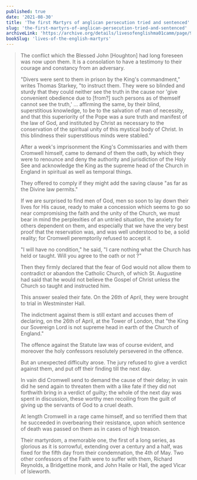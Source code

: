 ```yaml
---
published: true
date: '2021-08-30'
title: 'The first Martyrs of anglican persecution tried and sentenced'
slug: 'the-first-martyrs-of-anglican-persecution-tried-and-sentenced'
archiveLink: 'https://archive.org/details/livesofenglishma01camm/page/9?view=theater'
bookSlug: 'lives-of-the-english-martyrs'
---
```


> The conflict which the Blessed John [Houghton] had long foreseen was now upon them. It is a consolation to have a testimony to their courage and constancy from an adversary.
>
> "Divers were sent to them in prison by the King's commandment," writes Thomas Starkey, "to instruct them. They were so blinded and sturdy that they could neither see the truth in the cause nor 'give convenient obedience due to [from?] such persons as of themself cannot see the truth,' ... affirming the same, by their blind, superstitious knowledge, to be to the salvation of man of necessity, and that this superiority of the Pope was a sure truth and manifest of the law of God, and instituted by Christ as necessary to the conservation of the spiritual unity of this mystical body of Christ. In this blindness their superstitious minds were stabled."
>
> After a week's imprisonment the King's Commissaries and with them Cromwell himself, came to demand of them the oath, by which they were to renounce and deny the authority and jurisdiction of the Holy See and acknowledge the King as the supreme head of the Church in England in spiritual as well as temporal things.
>
> They offered to comply if they might add the saving clause "as far as the Divine law permits."
>
> If we are surprised to find men of God, men so soon to lay down their lives for His cause, ready to make a concession which seems to go so near compromising the faith and the unity of the Church, we must bear in mind the perplexities of an untried situation, the anxiety for others dependent on them, and especially that we have the very best proof that the reservation was, and was well understood to be, a solid reality; for Cromwell peremptorily refused to accept it.
>
> "I will have no condition," he said, "I care nothing what the Church has held or taught. Will you agree to the oath or not ?"
>
> Then they firmly declared that the fear of God would not allow them to contradict or abandon the Catholic Church, of which St. Augustine had said that he would not believe the Gospel of Christ unless the Church so taught and instructed him.
>
> This answer sealed their fate. On the 26th of April, they were brought to trial in Westminster Hall.
>
> The indictment against them is still extant and accuses them of declaring, on the 26th of April, at the Tower of London, that "the King our Sovereign Lord is not supreme head in earth of the Church of England."
>
> The offence against the Statute law was of course evident, and moreover the holy confessors resolutely persevered in the offence.
>
> But an unexpected difficulty arose. The jury refused to give a verdict against them, and put off their finding till the next day.
>
> In vain did Cromwell send to demand the cause of their delay; in vain did he send again to threaten them with a like fate if they did not forthwith bring in a verdict of guilty; the whole of the next day was spent in discussion, these worthy men recoiling from the guilt of giving up the servants of God to a cruel death.
>
> At length Cromwell in a rage came himself, and so terrified them that he succeeded in overbearing their resistance, upon which sentence of death was passed on them as in cases of high treason.
>
> Their martyrdom, a memorable one, the first of a long series, as glorious as it is sorrowful, extending over a century and a half, was fixed for the fifth day from their condemnation, the 4th of May. Two other confessors of the Faith were to suffer with them, Richard Reynolds, a Bridgettine monk, and John Haile or Hall, the aged Vicar of Isleworth.